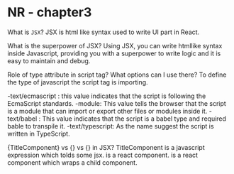 # NR - chapter3

What is `JSX`?
JSX is html like syntax used to write UI part in React. 

What is the superpower of JSX?
Using JSX, you can write htmllike syntax inside Javascript, providing you with a superpower to write logic and it is easy to maintain and debug.

Role of type attribute in script tag? What options can I use there?
To define the type of javascript the script tag is importing.

-text/ecmascript : this value indicates that the script is following the EcmaScript standards.
-module: This value tells the browser that the script is a module that can import or export other files or modules inside it.
-text/babel : This value indicates that the script is a babel type and required bable to transpile it.
-text/typescript: As the name suggest the script is written in TypeScript.

{TitleComponent} vs {<TitleComponent/>} vs {<TitleComponent></TitleComponent>} in JSX?
 TitleComponent is a javascript expression which tolds some jsx.
<TitleComponent/> is a react component.
<TitleComponent></TitleComponent> is a react component which wraps a child component.  
